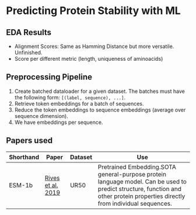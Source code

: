 # Predicting Protein Stability with ML

## EDA Results
* Alignment Scores: Same as Hamming Distance but more versatile. Unfinished.
* Score per different metric (length, uniqueness of aminoacids) 

## Preprocessing Pipeline
1. Create batched dataloader for a given dataset. The batches must have the following form: `[(label, sequence), ...]`.
2. Retrieve token embeddings for a batch of sequences.
3. Reduce the token embeddings to sequence embeddings (average over sequence dimension).
4. We have embeddings per sequence.


## Papers used

| Shorthand | Paper           | Dataset | Use  |
|-----------|-----------------------------|---------|--------------|
| ESM-1b    | [Rives et al. 2019](https://doi.org/10.1101/622803)  | UR50  | Pretrained Embedding.SOTA general-purpose protein language model. Can be used to predict structure, function and other protein properties directly from individual sequences. |
